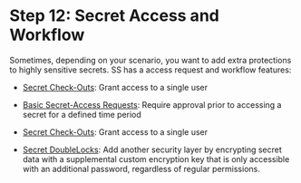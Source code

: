 [title]: # (12. Secret Access and Workflow)
[tags]: # (Workflow)
[priority]: # (1012)

# Step 12: Secret Access and Workflow

Sometimes, depending on your scenario, you want to add extra protections to highly sensitive secrets. SS has a access request and workflow features:

- [Secret Check-Outs](../../secret-checkout/index.md): Grant access to a single user

- [Basic Secret-Access Requests](../../access-requests/index.md): Require approval prior to accessing a secret for a defined time period

- [Secret Check-Outs](../../secret-checkout/index.md): Grant access to a single user

- [Secret DoubleLocks](../../secret-doublelocks/index.md): Add another security layer by encrypting secret data with a supplemental custom encryption key that is only accessible with an additional password, regardless of regular permissions.
